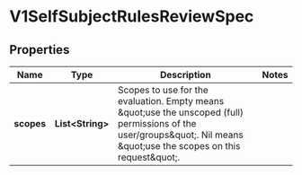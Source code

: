 
# V1SelfSubjectRulesReviewSpec

## Properties
Name | Type | Description | Notes
------------ | ------------- | ------------- | -------------
**scopes** | **List&lt;String&gt;** | Scopes to use for the evaluation.  Empty means \&quot;use the unscoped (full) permissions of the user/groups\&quot;. Nil means \&quot;use the scopes on this request\&quot;. | 



